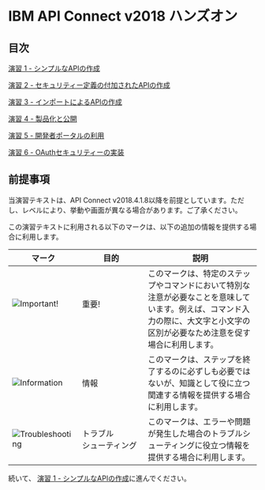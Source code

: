 # IBM API Connect v2018 ハンズオン


## 目次

[演習 1 - シンプルなAPIの作成](./Lab1)

[演習 2 - セキュリティー定義の付加されたAPIの作成](./Lab2)

[演習 3 - インポートによるAPIの作成](./Lab3)

[演習 4 - 製品化と公開](./Lab4)

[演習 5 - 開発者ポータルの利用](./Lab5)

[演習 6 - OAuthセキュリティーの実装](./Lab6)

## 前提事項

当演習テキストは、API Connect v2018.4.1.8以降を前提としています。ただし、レベルにより、挙動や画面が異なる場合があります。ご了承ください。

この演習テキストに利用される以下のマークは、以下の追加の情報を提供する場合に利用します。

 |マーク|目的|説明|
 |-----|---|---|
 |![][important] &emsp;&emsp;&emsp;|重要! &emsp;&emsp;&emsp;&emsp;&emsp;&emsp;&emsp;|このマークは、特定のステップやコマンドにおいて特別な注意が必要なことを意味しています。例えば、コマンド入力の際に、大文字と小文字の区別が必要なため注意を促す場合に利用します。|
 |![][info]   |情報|このマークは、ステップを終了するのに必ずしも必要ではないが、知識として役に立つ関連する情報を提供する場合に利用します。|
 |![][troubleshooting]   |トラブル<br>シューティング|このマークは、エラーや問題が発生した場合のトラブルシューティングに役立つ情報を提供する場合に利用します。|

続いて、 [演習 1 - シンプルなAPIの作成](./Lab1)に進んでください。

[important]: https://github.com/cp4i-jp/ibm-apiconnect-pot/raw/master/lab-guide/img/common/important.png "Important!"
[info]: https://github.com/cp4i-jp/ibm-apiconnect-pot/raw/master/lab-guide/img/common/info.png "Information"
[troubleshooting]: https://github.com/cp4i-jp/ibm-apiconnect-pot/raw/master/lab-guide/img/common/troubleshooting.png "Troubleshooting"
